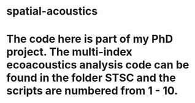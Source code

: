 # spatial-acoustics
# The code here is part of my PhD project. The multi-index ecoacoustics analysis code can be found in the folder STSC and the scripts are numbered from 1 - 10.
